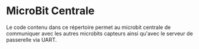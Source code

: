 # MicroBit Centrale

Le code contenu dans ce répertoire permet au microbit centrale de communiquer avec les autres microbits capteurs ainsi qu'avec le serveur de passerelle via UART.
